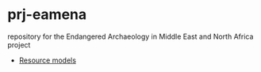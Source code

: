 # prj-eamena
repository for the Endangered Archaeology in Middle East and North Africa project

* [Resource models](https://github.com/achp-project/prj-eamena/tree/main/resource_models)
